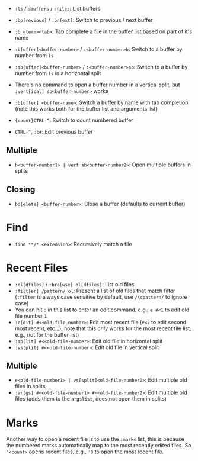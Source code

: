 - `:ls` / `:buffers` / `:files`: List buffers

- `:bp[revious]` / `:bn[ext]`: Switch to previous / next buffer
- `:b <term><tab>`: Tab complete a file in the buffer list based on part of it's name
- `:b[uffer]<buffer-number>` / `:<buffer-number>b`: Switch to a buffer by number from `ls`
- `:sb[uffer]<buffer-number>` / `:<buffer-number>sb`: Switch to a buffer by number from `ls` in a horizontal split
- There's no command to open a buffer number in a vertical split, but `:vert[ical] sb<buffer-number>` works
- `:b[uffer] <buffer-name>`: Switch a buffer by name with tab completion (note this works both for the buffer list and arguments list)
- `{count}CTRL-^`: Switch to count numbered buffer
- `CTRL-^`, `:b#`: Edit previous buffer

## Multiple

- `b<buffer-number1> | vert sb<buffer-number2>`: Open multiple buffers in splits

## Closing

- `bd[elete] <buffer-number>`: Close a buffer (defaults to current buffer)

# Find

- `find **/*.<extension>`: Recursively match a file

# Recent Files

- `:ol[dfiles]` / `:bro[wse] ol[dfiles]`: List old files
- `:filt[er] /pattern/ ol`: Present a list of old files that match filter (`:filter` is always case sensitive by default, use `/\cpattern/` to ignore case)
- You can hit `:` in this list to enter an edit command, e.g., `e #<1` to edit old file number `1`
- `:e[dit] #<<old-file-number>`: Edit most recent file (`#<2` to edit second most recent, etc...), note that this *only* works for the most recent file list, e.g., not for the buffer list)
- `:sp[lit] #<<old-file-number>`: Edit old file in horizontal split
- `:vs[plit] #<<old-file-number>`: Edit old file in vertical split

## Multiple

- `e<old-file-number1> | vs[split]<old-file-number2>`: Edit multiple old files in splits
- `:ar[gs] #<<old-file-number1> #<<old-file-number2>`: Edit multiple old files (adds them to the `argslist`, does not open them in splits)

# Marks

Another way to open a recent file is to use the `:marks` list, this is because the numbered marks automatically map to the most recently edited files. So `'<count>` opens recent files, e.g., `'0` to open the most recent file.
